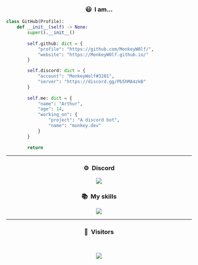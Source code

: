 ### <p align="center">😃 &nbsp;I am...</p>

```py
class GitHub(Profile):
    def __init__(self) -> None:
        super().__init__()
        
        self.github: dict = {
            "profile": "https://github.com/MonkeyW0lf/",
            "website": "https://MonkeyW0lf.github.io/"
        }

        self.discord: dict = {
            "account": "MonkeyWolf#3281",
            "server": "https://discord.gg/Pb5hMA4zkB"
        }
        
        self.me: dict = {
            "name": "Arthur",
            "age": 14,
            "working_on": {
                "project": "A discord bot",
                "name": "monkey.dev"
            }
        }
        
        return
```

---


### <p align="center">⚙️ &nbsp;Discord</p>
<p align="center">
    <a href="https://discord.com/users/987099137340235846"  align="center">
        <img src="https://lanyard.cnrad.dev/api/987099137340235846">
    </a>
</p>

### <p align="center">📚 &nbsp;My skills</p>

<p align="center">
    <a href="https://skillicons.dev">
        <img src="https://skillicons.dev/icons?i=ts,js,html,css,express,py,github,git,c,cs,cpp,vscode,nodejs,blender,discord,bots,dotnet,lua,md,netlify,regex,stackoverflow,twitter,visualstudio,workers,powershell,bash,heroku,linux,instagram,replit,tailwind,figma,cloudflare,&perline=12" />
    </a>
</p>

---

### <p align="center">👀 &nbsp;Visitors</p>
<br>
<p align="center">
  <img src="https://profile-counter.glitch.me/MonkeyW0lf/count.svg" />
</p>

<!-- BLOG-POST-LIST:START -->
<!-- BLOG-POST-LIST:END -->
